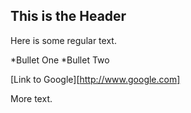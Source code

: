 ## This is the Header

Here is some regular text. 

*Bullet One
*Bullet Two

[Link to Google][http://www.google.com]

More text. 